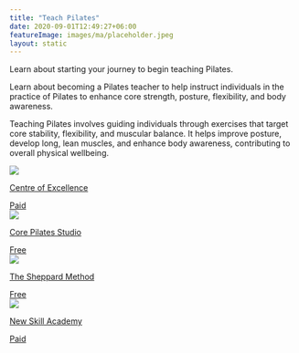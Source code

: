 ```yaml
---
title: "Teach Pilates"
date: 2020-09-01T12:49:27+06:00
featureImage: images/ma/placeholder.jpeg
layout: static
---
```


Learn about starting your journey to begin teaching Pilates.

Learn about becoming a Pilates teacher to help instruct individuals in the practice of Pilates to enhance core strength, posture, flexibility, and body awareness.

Teaching Pilates involves guiding individuals through exercises that target core stability, flexibility, and muscular balance. It helps improve posture, develop long, lean muscles, and enhance body awareness, contributing to overall physical wellbeing.

<a class="ma-link" href="https://www.centreofexcellence.com/shop/pilates-diploma-course/"><div class="ma-card ma-card-Learning"><div class="ma-icon"><img src ="/images/Icon-pound - learning - opacity.svg"/></div><div class="ma-name"><p>Centre of Excellence</p></div><div class="ma-paid-text"><span>Paid</span></div></div></a><a class="ma-link" href="https://corepilatesstudios.co.uk/why-become-a-pilates-instructor/"><div class="ma-card ma-card-Learning"><div class="ma-icon"><img src ="/images/Icon-check - learning - opacity.svg"/></div><div class="ma-name"><p>Core Pilates Studio</p></div><div class="ma-paid-text"><span>Free </span></div></div></a><a class="ma-link" href="https://sheppardmethodpilates.com/become-pilates-instructor/"><div class="ma-card ma-card-Learning"><div class="ma-icon"><img src ="/images/Icon-check - learning - opacity.svg"/></div><div class="ma-name"><p>The Sheppard Method</p></div><div class="ma-paid-text"><span>Free </span></div></div></a><a class="ma-link" href="https://www.awin1.com/cread.php?awinmid=31125&awinaffid=1198638&ued=https%3A%2F%2Fnewskillsacademy.com%2F"><div class="ma-card ma-card-Learning"><div class="ma-icon"><img src ="/images/Icon-pound - learning - opacity.svg"/></div><div class="ma-name"><p>New Skill Academy</p></div><div class="ma-paid-text"><span>Paid</span></div></div></a>  

<br/><br/>






